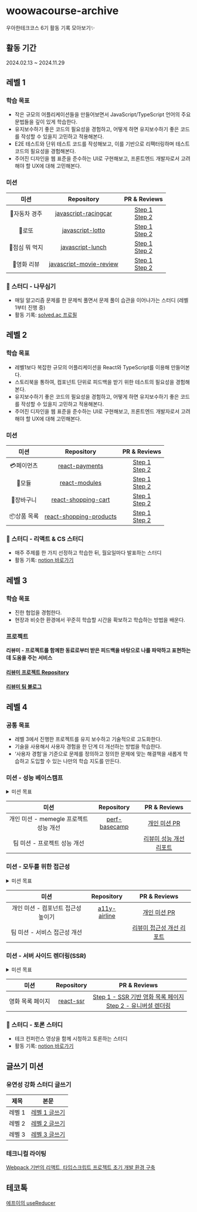 # woowacourse-archive

우아한테크코스 6기 활동 기록 모아보기✨
## 활동 기간
2024.02.13 ~ 2024.11.29


## 레벨 1
### 학습 목표
- 작은 규모의 어플리케이션들을 만들어보면서 JavaScript/TypeScript 언어의 주요 문법들을 깊이 있게 학습한다.
- 유지보수하기 좋은 코드의 필요성을 경험하고, 어떻게 하면 유지보수하기 좋은 코드를 작성할 수 있을지 고민하고 적용해본다.
- E2E 테스트와 단위 테스트 코드를 작성해보고, 이를 기반으로 리팩터링하며 테스트 코드의 필요성을 경험해본다.
- 주어진 디자인을 웹 표준을 준수하는 UI로 구현해보고, 프론트엔드 개발자로서 고려해야 할 UX에 대해 고민해본다.

### 미션
|미션|Repository|PR & Reviews|
|:--:|:--:|:--:|
|🚗자동차 경주|[javascript-racingcar](https://github.com/chysis/javascript-racingcar)|[Step 1](https://github.com/woowacourse/javascript-racingcar/pull/279) <br> [Step 2](https://github.com/woowacourse/javascript-racingcar/pull/306)|
|🎫로또|[javascript-lotto](https://github.com/chysis/javascript-lotto)|[Step 1](https://github.com/woowacourse/javascript-lotto/pull/293) <br> [Step 2](https://github.com/woowacourse/javascript-lotto/pull/333)|
|🍴점심 뭐 먹지|[javascript-lunch](https://github.com/chysis/javascript-lunch)|[Step 1](https://github.com/woowacourse/javascript-lunch/pull/133) <br> [Step 2](https://github.com/woowacourse/javascript-lunch/pull/178)|
|🎥영화 리뷰|[javascript-movie-review](https://github.com/chysis/javascript-movie-review)|[Step 1](https://github.com/woowacourse/javascript-movie-review/pull/136) <br> [Step 2](https://github.com/woowacourse/javascript-movie-review/pull/176)|

### 📖 스터디 - 나무심기
- 매일 알고리즘 문제를 한 문제씩 풀면서 문제 풀이 습관을 이어나가는 스터디 (레벨 1부터 진행 중)
- 활동 기록: [solved.ac 프로필](https://solved.ac/profile/chysis)

## 레벨 2
### 학습 목표
- 레벨1보다 복잡한 규모의 어플리케이션을 React와 TypeScript를 이용해 만들어본다.
- 스토리북을 통하여, 컴포넌트 단위로 피드백을 받기 위한 테스트의 필요성을 경험해본다.
- 유지보수하기 좋은 코드의 필요성을 경험하고, 어떻게 하면 유지보수하기 좋은 코드를 작성할 수 있을지 고민하고 적용해본다.
- 주어진 디자인을 웹 표준을 준수하는 UI로 구현해보고, 프론트엔드 개발자로서 고려해야 할 UX에 대해 고민해본다.

### 미션
|미션|Repository|PR & Reviews|
|:--:|:--:|:--:|
|💳페이먼츠|[react-payments](https://github.com/chysis/react-payments)|[Step 1](https://github.com/woowacourse/react-payments/pull/363) <br> [Step 2](https://github.com/woowacourse/react-payments/pull/382)|
|🧩모듈|[react-modules](https://github.com/chysis/react-modules)|[Step 1](https://github.com/woowacourse/react-modules/pull/28) <br> [Step 2](https://github.com/woowacourse/react-modules/pull/68)|
|🧺장바구니|[react-shopping-cart](https://github.com/chysis/react-shopping-cart)|[Step 1](https://github.com/woowacourse/react-shopping-cart/pull/282) <br> [Step 2](https://github.com/woowacourse/react-shopping-cart/pull/307)|
|📦상품 목록|[react-shopping-products](https://github.com/chysis/react-shopping-products)|[Step 1](https://github.com/woowacourse/react-shopping-products/pull/7) <br> [Step 2](https://github.com/woowacourse/react-shopping-products/pull/79)|

### 📖 스터디 - 리액트 & CS 스터디
- 매주 주제를 한 가지 선정하고 학습한 뒤, 월요일마다 발표하는 스터디
- 활동 기록: [notion 바로가기](https://chysis.notion.site/327be0518a3048fc9e2c2bb096989a34?pvs=4)

## 레벨 3
### 학습 목표
- 진한 협업을 경험한다.
- 현장과 비슷한 환경에서 꾸준히 학습할 시간을 확보하고 학습하는 방법을 배운다.

### 프로젝트
**리뷰미 - 프로젝트를 함께한 동료로부터 받은 피드백을 바탕으로 나를 파악하고 표현하는 데 도움을 주는 서비스**   
#### [리뷰미 프로젝트 Repository](https://github.com/woowacourse-teams/2024-review-me)  
#### [리뷰미 팀 블로그](https://blog.review-me.page/blog)

## 레벨 4
### 공통 목표
- 레벨 3에서 진행한 프로젝트를 유지 보수하고 기술적으로 고도화한다.
- 기술을 사용해서 사용자 경험을 한 단계 더 개선하는 방법을 학습한다.
- ‘사용자 경험’을 기준으로 문제를 정의하고 정의한 문제에 맞는 해결책을 새롭게 학습하고 도입할 수 있는 나만의 학습 지도를 만든다.

### 미션 - 성능 베이스캠프
<details>
  <summary>미션 목표</summary> 

  - 서비스의 성능 개선이 필요할 때, 직접 문제를 정의하고 정의한 문제에 맞는 해결책을 도입할 수 있다.
  - (도구 사용법) 현재 우리 서비스의 성능 수준을 측정할 수 있다.
  - (문제 정의) 성능 개선 작업이 필요하다면 어떤 영역에서 필요한 지 측정 결과를 분석해 문제를 정의할 수 있다.
  - (문제 해결을 위한 학습) 정의한 문제를 해결하기 위해 시도해볼 수 있는 방법들을 스스로 학습해나갈 수 있는 키워드 수준의 지식을 가지고 있다.
  - (경험치) 스스로 성능 문제를 정의하고, 정의한 문제에 맞는 해결책을 적용해 성능 수치를 개선해본 경험이 있다.
</details>


|미션|Repository|PR & Reviews|
|:--:|:--:|:--:|
|개인 미션 - memegle 프로젝트 성능 개선|[perf-basecamp](https://github.com/chysis/perf-basecamp)|[개인 미션 PR](https://github.com/woowacourse/perf-basecamp/pull/137)|
|팀 미션 - 프로젝트 성능 개선||[리뷰미 성능 개선 리포트](https://github.com/woowacourse/retrospective/discussions/52#discussioncomment-10527438)|

### 미션 - 모두를 위한 접근성
<details>
  <summary>미션 목표</summary> 

  - 서비스의 접근성 개선이 필요할 때, 직접 문제를 정의하고 정의한 문제에 맞는 해결책을 도입할 수 있다.
  - (도구 사용법) 스크린 리더를 사용해 기본적인 기능을 테스트할 수 있다.
  - (문제 정의) 서비스의 현재 접근성 준수 여부를 측정하고 어떤 접근성 이슈가 있는지 파악할 수 있다.
  - (문제 해결을 위한 학습) 접근성 이슈를 이해하고 해결 방법을 찾기 위한 기본적인 개념과 기술 키워드를 알고 있다. 혹은 필요할 때 어떤 경로로 추가로 학습할 지 알고 있다.
  - (경험치) 접근성을 준수하는 React Component를 직접 작성해본 경험이 있다.
</details>

|미션|Repository|PR & Reviews|
|:--:|:--:|:--:|
|개인 미션 - 컴포넌트 접근성 높이기|[a11y-airline](https://github.com/chysis/a11y-airline)|[개인 미션 PR](https://github.com/woowacourse/a11y-airline/pull/134)|
|팀 미션 - 서비스 접근성 개선||[리뷰미 접근성 개선 리포트](https://github.com/woowacourse/retrospective/discussions/53#discussioncomment-11036399)|

### 미션 - 서버 사이드 렌더링(SSR)
<details>
  <summary>미션 목표</summary> 

  - CSR과 SSR 렌더링 방식의 특징을 이해하고, 주어진 상황에 적합한 렌더링 방식을 선택할 수 있다. 또한, 이를 리액트 앱과 함께 적용할 수 있다.
</details>

|미션|Repository|PR & Reviews|
|:--:|:--:|:--:|
|영화 목록 페이지|[react-ssr](https://github.com/chysis/react-ssr)|[Step 1 - SSR 기반 영화 목록 페이지](https://github.com/woowacourse/react-ssr/pull/11) <br> [Step 2 - 유니버셜 렌더링](https://github.com/woowacourse/react-ssr/pull/68)|

### 📖 스터디 - 토론 스터디
- 테크 컨퍼런스 영상을 함께 시청하고 토론하는 스터디
- 활동 기록: [notion 바로가기](https://chysis.notion.site/8febc55335bb47469791fd6d2afe198a)

## 글쓰기 미션
### 유연성 강화 스터디 글쓰기
|제목|본문|
|:--:|:--:|
|레벨 1|[레벨 1 글쓰기](https://github.com/chysis/woowa-writing/blob/level1/Level%201.md)|
|레벨 2|[레벨 2 글쓰기](https://github.com/chysis/woowa-writing/blob/level2/level2.md)|
|레벨 3|[레벨 3 글쓰기](https://github.com/chysis/woowa-writing/blob/level3/level3.md)|

### 테크니컬 라이팅
[Webpack 기반의 리액트, 타입스크립트 프로젝트 초기 개발 환경 구축](https://github.com/chysis/woowa-writing/blob/level4/technical-writing.md)

## 테코톡
[에프이의 useReducer](https://www.youtube.com/watch?v=xnlCNIpzQq0&list=PLgXGHBqgT2TvpJ_p9L_yZKPifgdBOzdVH&index=72&t=196s)
